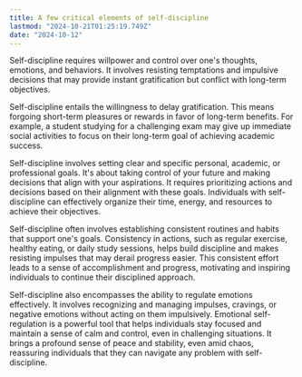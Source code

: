 ```yaml
---
title: A few critical elements of self-discipline
lastmod: "2024-10-21T01:25:19.749Z"
date: "2024-10-12"
---
```


Self-discipline requires willpower and control over one's thoughts, emotions, and behaviors. It involves resisting temptations and impulsive decisions that may provide instant gratification but conflict with long-term objectives.

Self-discipline entails the willingness to delay gratification. This means forgoing short-term pleasures or rewards in favor of long-term benefits. For example, a student studying for a challenging exam may give up immediate social activities to focus on their long-term goal of achieving academic success.

Self-discipline involves setting clear and specific personal, academic, or professional goals. It's about taking control of your future and making decisions that align with your aspirations. It requires prioritizing actions and decisions based on their alignment with these goals. Individuals with self-discipline can effectively organize their time, energy, and resources to achieve their objectives.

Self-discipline often involves establishing consistent routines and habits that support one's goals. Consistency in actions, such as regular exercise, healthy eating, or daily study sessions, helps build discipline and makes resisting impulses that may derail progress easier. This consistent effort leads to a sense of accomplishment and progress, motivating and inspiring individuals to continue their disciplined approach.

Self-discipline also encompasses the ability to regulate emotions effectively. It involves recognizing and managing impulses, cravings, or negative emotions without acting on them impulsively. Emotional self-regulation is a powerful tool that helps individuals stay focused and maintain a sense of calm and control, even in challenging situations. It brings a profound sense of peace and stability, even amid chaos, reassuring individuals that they can navigate any problem with self-discipline.
